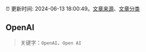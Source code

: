 :alarm_clock: 更新时间: 2024-06-13 18:00:49。[文章来源](/README.md)、[文章分类](/TAGS.md)

## OpenAI


> 关键字：`OpenAI`、`Open AI`



